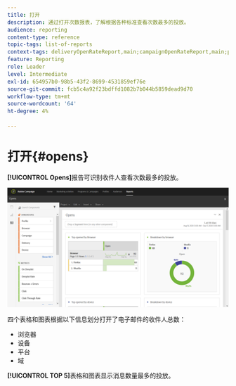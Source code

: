 ```yaml
---
title: 打开
description: 通过打开次数报表，了解根据各种标准查看次数最多的投放。
audience: reporting
content-type: reference
topic-tags: list-of-reports
context-tags: deliveryOpenRateReport,main;campaignOpenRateReport,main;programOpenRateReport,main
feature: Reporting
role: Leader
level: Intermediate
exl-id: 654957b0-98b5-43f2-8699-4531859ef76e
source-git-commit: fcb5c4a92f23bdffd1082b7b044b5859dead9d70
workflow-type: tm+mt
source-wordcount: '64'
ht-degree: 4%

---
```


# 打开{#opens}

**[!UICONTROL Opens]**&#x200B;报告可识别收件人查看次数最多的投放。

![](assets/delivery_reports_opens.png)

四个表格和图表根据以下信息划分打开了电子邮件的收件人总数：

* 浏览器
* 设备
* 平台
* 域

**[!UICONTROL TOP 5]**&#x200B;表格和图表显示消息数量最多的投放。
